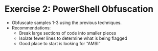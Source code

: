 # Exercise 2: PowerShell Obfuscation
- Obfuscate samples 1-3 using the previous techniques.
- Recommendations:
   - Break large sections of code into smaller pieces
   - Isolate fewer lines to determine what is being flagged
   - Good place to start is looking for “AMSI”
